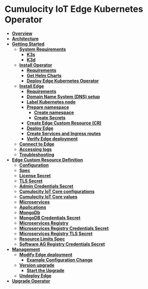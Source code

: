 # Cumulocity IoT Edge Kubernetes Operator
* **[Overview](https://github.softwareag.com/IOTA/edge-k8s-operator/wiki/user-guide#overview)**
* **[Architecture](https://github.softwareag.com/IOTA/edge-k8s-operator/wiki/user-guide#architecture)**
* **[Getting Started](https://github.softwareag.com/IOTA/edge-k8s-operator/wiki/user-guide#getting-started)**
	* **[System Requirements](https://github.softwareag.com/IOTA/edge-k8s-operator/wiki/user-guide#system-requirements)**
		* **[K3s](https://github.softwareag.com/IOTA/edge-k8s-operator/wiki/user-guide#k3s)**
		* **[K3d](https://github.softwareag.com/IOTA/edge-k8s-operator/wiki/user-guide#k3d)**
	* **[Install Operator](https://github.softwareag.com/IOTA/edge-k8s-operator/wiki/user-guide#install-operator)**
		* **[Requirements](https://github.softwareag.com/IOTA/edge-k8s-operator/wiki/user-guide#requirements)**
		* **[Get Helm Charts](https://github.softwareag.com/IOTA/edge-k8s-operator/wiki/user-guide#get-helm-charts)**
		* **[Deploy Edge Kubernetes Operator](https://github.softwareag.com/IOTA/edge-k8s-operator/wiki/user-guide#deploy-edge-kubernetes-operator)**
	* **[Install Edge](https://github.softwareag.com/IOTA/edge-k8s-operator/wiki/user-guide#install-edge)**
		* **[Requirements](https://github.softwareag.com/IOTA/edge-k8s-operator/wiki/user-guide#requirements)**
		* **[Domain Name System (DNS) setup](https://github.softwareag.com/IOTA/edge-k8s-operator/wiki/user-guide#domain-name-system-dns-setup)**
		* **[Label Kubernetes node](https://github.softwareag.com/IOTA/edge-k8s-operator/wiki/user-guide#label-kubernetes-node)**
		* **[Prepare namespace](https://github.softwareag.com/IOTA/edge-k8s-operator/wiki/user-guide#prepare-namespace)**
			* **[Create namespace](https://github.softwareag.com/IOTA/edge-k8s-operator/wiki/user-guide#create-namespace)**
			* **[Create Secrets](https://github.softwareag.com/IOTA/edge-k8s-operator/wiki/user-guide#create-secrets)**
		* **[Create Edge Custom Resource (CR)](https://github.softwareag.com/IOTA/edge-k8s-operator/wiki/user-guide#create-edge-custom-resource-cr)**
		* **[Deploy Edge](https://github.softwareag.com/IOTA/edge-k8s-operator/wiki/user-guide#deploy-edge)**
		* **[Create Services and Ingress routes](https://github.softwareag.com/IOTA/edge-k8s-operator/wiki/user-guide#create-services-and-ingress-routes)**
		* **[Verify Edge deployment](https://github.softwareag.com/IOTA/edge-k8s-operator/wiki/user-guide#verify-edge-deployment)**
	* **[Connect to Edge](https://github.softwareag.com/IOTA/edge-k8s-operator/wiki/user-guide#connect-to-edge)**
	* **[Accessing logs](https://github.softwareag.com/IOTA/edge-k8s-operator/wiki/user-guide#accessing-logs)**
	* **[Troubleshooting](https://github.softwareag.com/IOTA/edge-k8s-operator/wiki/user-guide#troubleshooting)**
* **[Edge Custom Resource Definition](https://github.softwareag.com/IOTA/edge-k8s-operator/wiki/user-guide#edge-custom-resource-definition)**
	* **[Configuration](https://github.softwareag.com/IOTA/edge-k8s-operator/wiki/user-guide#configuration)**
	* **[Spec](https://github.softwareag.com/IOTA/edge-k8s-operator/wiki/user-guide#spec)**
	* **[License Secret](https://github.softwareag.com/IOTA/edge-k8s-operator/wiki/user-guide#license-secret)**
	* **[TLS Secret](https://github.softwareag.com/IOTA/edge-k8s-operator/wiki/user-guide#tls-secret)**
	* **[Admin Credentials Secret](https://github.softwareag.com/IOTA/edge-k8s-operator/wiki/user-guide#admin-credentials-secret)**
	* **[Cumulocity IoT Core configurations](https://github.softwareag.com/IOTA/edge-k8s-operator/wiki/user-guide#cumulocity-iot-core-configurations)**
	* **[Cumulocity IoT Core values](https://github.softwareag.com/IOTA/edge-k8s-operator/wiki/user-guide#cumulocity-iot-core-values)**
	* **[Microservices](https://github.softwareag.com/IOTA/edge-k8s-operator/wiki/user-guide#microservices)**
	* **[Applications](https://github.softwareag.com/IOTA/edge-k8s-operator/wiki/user-guide#applications)**
	* **[MongoDb](https://github.softwareag.com/IOTA/edge-k8s-operator/wiki/user-guide#mongodb)**
	* **[MongoDB Credentials Secret](https://github.softwareag.com/IOTA/edge-k8s-operator/wiki/user-guide#mongodb-credentials-secret)**
	* **[Microservices Registry](https://github.softwareag.com/IOTA/edge-k8s-operator/wiki/user-guide#microservices-registry)**
	* **[Microservices Registry Credentials Secret](https://github.softwareag.com/IOTA/edge-k8s-operator/wiki/user-guide#microservices-registry-credentials-secret)**
	* **[Microservices Registry TLS Secret](https://github.softwareag.com/IOTA/edge-k8s-operator/wiki/user-guide#microservices-registry-tls-secret)**
	* **[Resource Limits Spec](https://github.softwareag.com/IOTA/edge-k8s-operator/wiki/user-guide#resource-limits-spec)**
	* **[Software AG Registry Credentials Secret](https://github.softwareag.com/IOTA/edge-k8s-operator/wiki/user-guide#software-ag-registry-credentials-secret)**
* **[Management](https://github.softwareag.com/IOTA/edge-k8s-operator/wiki/user-guide#management)**
	* **[Modify Edge deployment](https://github.softwareag.com/IOTA/edge-k8s-operator/wiki/user-guide#modify-edge-deployment)**
		* **[Example Configuration Change](https://github.softwareag.com/IOTA/edge-k8s-operator/wiki/user-guide#example-configuration-change)**
	* **[Version upgrade](https://github.softwareag.com/IOTA/edge-k8s-operator/wiki/user-guide#version-upgrade)**
		* **[Start the Upgrade](https://github.softwareag.com/IOTA/edge-k8s-operator/wiki/user-guide#start-the-upgrade)**
	* **[Undeploy Edge](https://github.softwareag.com/IOTA/edge-k8s-operator/wiki/user-guide#undeploy-edge)**
* **[Upgrade Operator](https://github.softwareag.com/IOTA/edge-k8s-operator/wiki/user-guide#upgrade-operator)**
